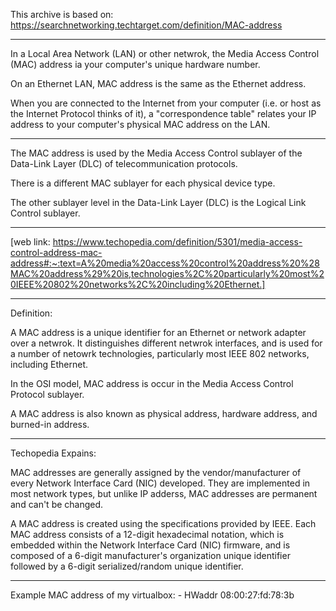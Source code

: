 This archive is based on: https://searchnetworking.techtarget.com/definition/MAC-address

--------
In a Local Area Network (LAN) or other netwrok, the Media Access Control (MAC) address ia your computer's unique hardware number.

On an Ethernet LAN, MAC address is the same as the Ethernet address.

When you are connected to the Internet from your computer (i.e. or host as the Internet Protocol thinks of it), a "correspondence table" relates your IP address to your computer's physical MAC address on the LAN.


----
The MAC address is used by the Media Access Control sublayer of the Data-Link Layer (DLC) of telecommunication protocols.

There is a different MAC sublayer for each physical device type.

The other sublayer level in the Data-Link Layer (DLC) is the Logical Link Control sublayer.


--------
[web link: https://www.techopedia.com/definition/5301/media-access-control-address-mac-address#:~:text=A%20media%20access%20control%20address%20%28MAC%20address%29%20is,technologies%2C%20particularly%20most%20IEEE%20802%20networks%2C%20including%20Ethernet.]

----
Definition:

A MAC address is a unique identifier for an Ethernet or network adapter over a netwrok. It distinguishes different netwrok interfaces, and is used for a number of netowrk technologies, particularly most IEEE 802 networks, including Ethernet.

In the OSI model, MAC address is occur in the Media Access Control Protocol sublayer.

A MAC address is also known as physical address, hardware address, and burned-in address.

----
Techopedia Expains:

MAC addresses are generally assigned by the vendor/manufacturer of every Network Interface Card (NIC) developed. They are implemented in most network types, but unlike IP adderss, MAC addresses are permanent and can't be changed.

A MAC address is created using the specifications provided by IEEE. Each MAC address consists of a 12-digit hexadecimal notation, which is embedded within the Network Interface Card (NIC) firmware, and is composed of a 6-digit manufacturer's organization unique identifier followed by a 6-digit serialized/random unique identifier.

----
Example MAC address of my virtualbox:
    - HWaddr 08:00:27:fd:78:3b


<EOF>
